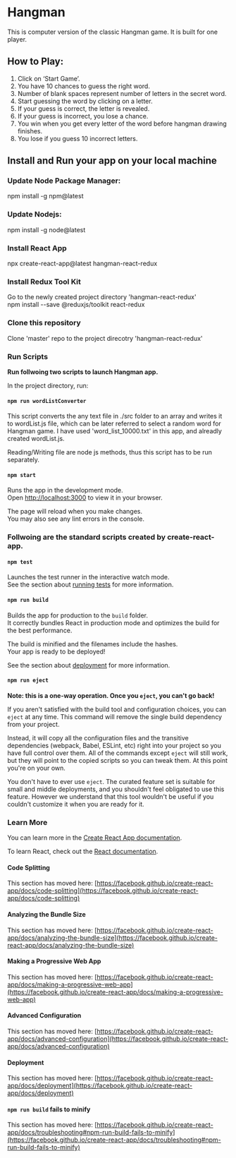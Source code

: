 # Hangman
This is computer version of the classic Hangman game. It is built for one player.
<br>

## How to Play:

1. Click on ‘Start Game’.
2. You have 10 chances to guess the right word.
3. Number of blank spaces represent number of letters in the secret word.
4. Start guessing the word by clicking on a letter.
5. If your guess is correct, the letter is revealed.
6. If your guess is incorrect, you lose a chance.
7. You win when you get every letter of the word before hangman drawing finishes.
8. You lose if you guess 10 incorrect letters.

## Install and Run your app on your local machine

### Update Node Package Manager: 
npm install -g npm@latest 

### Update Nodejs: 
npm install -g node@latest


### Install React App
npx create-react-app@latest hangman-react-redux

### Install Redux Tool Kit
Go to the newly created project directory 'hangman-react-redux'\
npm install --save @reduxjs/toolkit react-redux

### Clone this repository 
Clone 'master' repo to the project direcotry 'hangman-react-redux'

### Run Scripts

**Run follwoing two scripts to launch Hangman app.**

In the project directory, run:

#### `npm run wordListConverter`

This script converts the any text file in ./src folder to an array and writes it to wordList.js file,
which can be later referred to select a random word for Hangman game.
I have used 'word_list_10000.txt' in this app, and alreadly created wordList.js.

Reading/Writing file are node js methods, thus this script has to be run separately.

#### `npm start`

Runs the app in the development mode.\
Open [http://localhost:3000](http://localhost:3000) to view it in your browser.

The page will reload when you make changes.\
You may also see any lint errors in the console.

### Follwoing are the standard scripts created by create-react-app.

#### `npm test`

Launches the test runner in the interactive watch mode.\
See the section about [running tests](https://facebook.github.io/create-react-app/docs/running-tests) for more information.

#### `npm run build`

Builds the app for production to the `build` folder.\
It correctly bundles React in production mode and optimizes the build for the best performance.

The build is minified and the filenames include the hashes.\
Your app is ready to be deployed!

See the section about [deployment](https://facebook.github.io/create-react-app/docs/deployment) for more information.

#### `npm run eject`

**Note: this is a one-way operation. Once you `eject`, you can't go back!**

If you aren't satisfied with the build tool and configuration choices, you can `eject` at any time. This command will remove the single build dependency from your project.

Instead, it will copy all the configuration files and the transitive dependencies (webpack, Babel, ESLint, etc) right into your project so you have full control over them. All of the commands except `eject` will still work, but they will point to the copied scripts so you can tweak them. At this point you're on your own.

You don't have to ever use `eject`. The curated feature set is suitable for small and middle deployments, and you shouldn't feel obligated to use this feature. However we understand that this tool wouldn't be useful if you couldn't customize it when you are ready for it.

### Learn More

You can learn more in the [Create React App documentation](https://facebook.github.io/create-react-app/docs/getting-started).

To learn React, check out the [React documentation](https://reactjs.org/).

#### Code Splitting

This section has moved here: [https://facebook.github.io/create-react-app/docs/code-splitting](https://facebook.github.io/create-react-app/docs/code-splitting)

#### Analyzing the Bundle Size

This section has moved here: [https://facebook.github.io/create-react-app/docs/analyzing-the-bundle-size](https://facebook.github.io/create-react-app/docs/analyzing-the-bundle-size)

#### Making a Progressive Web App

This section has moved here: [https://facebook.github.io/create-react-app/docs/making-a-progressive-web-app](https://facebook.github.io/create-react-app/docs/making-a-progressive-web-app)

#### Advanced Configuration

This section has moved here: [https://facebook.github.io/create-react-app/docs/advanced-configuration](https://facebook.github.io/create-react-app/docs/advanced-configuration)

#### Deployment

This section has moved here: [https://facebook.github.io/create-react-app/docs/deployment](https://facebook.github.io/create-react-app/docs/deployment)

#### `npm run build` fails to minify

This section has moved here: [https://facebook.github.io/create-react-app/docs/troubleshooting#npm-run-build-fails-to-minify](https://facebook.github.io/create-react-app/docs/troubleshooting#npm-run-build-fails-to-minify)
